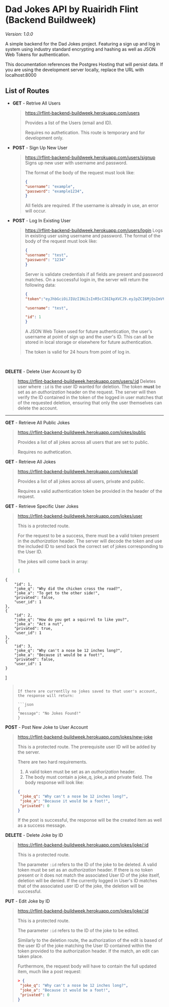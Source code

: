# Dad Jokes API by Ruairidh Flint (Backend Buildweek)

*Version: 1.0.0*

A simple backend for the Dad Jokes  project. Featuring a sign up and log in system using industry standard encrypting and hashing as well as JSON Web Tokens for authentication. 

This documentation references the Postgres Hosting that will persist data. If you are using the development server locally, replace the URL with localhost:8000

## List of Routes

- **GET** - Retrive All Users 

  > https://rflint-backend-buildweek.herokuapp.com/users
  >
  > Provides a list of the Users (email and ID).
  >
  > Requires no authetication. This route is temporary and for development only.

- **POST** - Sign Up New User

  > https://rflint-backend-buildweek.herokuapp.com/users/signup
  > Signs up new user with username and password. 
  >
  > The format of the body of the request must look like:
  >
  > ```json
  > {
  > "username": "example",
  > "password": "example1234",
  > }
  > ```
  >
  > All fields are required. If the username is already in use, an error will occur. 

- **POST** - Log In Existing User 

  > https://rflint-backend-buildweek.herokuapp.com/users/login
  > Logs in existing user using username and password. 
  > The format of the body of the request must look like:
  >
  > ```json
  > {
  > "username": "test",
  > "password": "1234"
  > }
  > ```
  >
  > Server is validate credentials if all fields are present and password matches. On a successful login in, the server will return the following data:
  >
  > ```json
  > {
  > "token":"eyJhbGciOiJIUzI1NiIsInR5cCI6IkpXVCJ9.eyJpZCI6MjQsImVtYWlsIjoidGVzdEB0ZXN0LmNvbSIsIm5hbWUiOiJUZXN0IiwiaWF0IjoxNTY5NDA4NDg0LCJleHAiOjE1Njk0OTQ4ODR9.c6GFy9J-FgB2XW69Z9ftHCO6GyEL5KoM5NERtL8MdE4",
  > 
  > "username": "test",
  > 
  > "id": 1
  > }
  > ```
  >
  > A JSON Web Token used for future authentication, the user's username at point of sign up and the user's ID. This can all be stored in local storage or elsewhere for future authentication. 
  >
  > The token is valid for 24 hours from point of log in.

  ​	

**DELETE** - Delete User Account by ID

> https://rflint-backend-buildweek.herokuapp.com/users/:id
> Deletes user where  `:id` is the user ID wanted for deletion.
> The token **must** be set as an *authorization* header on the request. 
> The server will then verify the ID contained in the token of the logged in user matches that of the requested deletion, ensuring that only the user themselves can delete the account. 

------

**GET**  - Retrieve All Public Jokes 

> https://rflint-backend-buildweek.herokuapp.com/jokes/public
>
> Provides a list of all jokes across all users that are set to public. 
>
> Requires no authetication.

**GET**  - Retrieve All  Jokes 

> https://rflint-backend-buildweek.herokuapp.com/jokes/all
>
> Provides a list of all jokes across all users, private and public. 
>
> Requires a valid authentication token be provided in the header of the request.

**GET** - Retrieve Specific User Jokes 

> https://rflint-backend-buildweek.herokuapp.com/jokes/user
>
> This is a protected route.
>
> For the request to be a success, there must be a valid token present in the *authorization* header. The server will decode the token and use the included ID to send back the correct set of jokes corresponding to the User ID. 
>
> The jokes will come back in array:
>
> ```json
> [
    {
        "id": 1,
        "joke_q": "Why did the chicken cross the road?",
        "joke_a": "To get to the other side!",
        "privated": false,
        "user_id": 1
    },
    {
        "id": 2,
        "joke_q": "How do you get a squirrel to like you?",
        "joke_a": "Act a nut",
        "privated": true,
        "user_id": 1
    },
    {
        "id": 3,
        "joke_q": "Why can't a nose be 12 inches long?",
        "joke_a": "Because it would be a foot!",
        "privated": false,
        "user_id": 1
    }
]
> ```
>
> If there are currentlly no jokes saved to that user's account, the response will return:
>
> ```json
> {
> "message": "No Jokes Found!"
> }
> ```

**POST** - Post New Joke to User Account

> https://rflint-backend-buildweek.herokuapp.com/jokes/new-joke
>
> This is a protected route. The prerequisite user ID will be added by the server. 
>
> There are two hard requirements. 
>
> 1. A valid token must be set as an *authorization* header. 
> 2. The body must contain a joke_q, joke_a and private field.
>    The body response will look like:
>
> ```json
> {
>  "joke_q": "Why can't a nose be 12 inches long?",
>  "joke_a": "Because it would be a foot!",
>  "privated": 0
> }
> ```
>
> If the post is successful, the response will be the created item as well as a success message. 

**DELETE** - Delete Joke by ID

> https://rflint-backend-buildweek.herokuapp.com/jokes/joke/:id
>
> This is a protected route.
>
> The parameter `:id` refers to the ID of the joke to be deleted.
> A valid token must be set as an *authorization* header. If there is no token present or it does not match the associated User ID of the joke itself, deletion will be denied. 
> If the currently logged in User's ID matches that of the associated user ID of the joke, the deletion will be successful.

**PUT** - Edit Joke by ID

> https://rflint-backend-buildweek.herokuapp.com/jokes/joke/:id
>
> This is a protected route.
>
> The parameter `:id` refers to the ID of the joke to be edited.
>
> Similarly to the deletion route, the authorization of the edit is based of the user ID of the joke matching the User ID contained within the token provided to the authorization header. 
> If the match, an edit can taken place.
>
> Furthermore, the request body will have to contain the full updated item, much like a post request: 
>
> ```json
>> {
>  "joke_q": "Why can't a nose be 12 inches long?",
>  "joke_a": "Because it would be a foot!",
>  "privated": 0
> }
> ```




